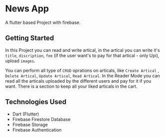 # News App

A flutter based Project with firebase.

## Getting Started

In this Project you can read and write artical, in the artical you can write it's `title`, `discription`, `fee` (if the user want's to pay for that artical - only Upi), upload `images`.

You can perform all type of `CRUD` oprations on articals, like `Create Artical` , `Delete Artical`, `Update Artical`, `Read Artical`.
In the Reader Mode you can read all the articals uploaded by the different users and pay for it if you want.
There is a section to keep all your liked articals in the cart.

## Technologies Used

- Dart (Flutter)
- Firebase Firestore Database
- Firebase Storage
- Firebase Authentication
